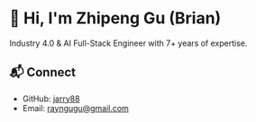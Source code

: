 # 👋 Hi, I'm Zhipeng Gu (Brian)  
Industry 4.0 & AI Full-Stack Engineer with 7+ years of expertise.  

## 📬 Connect  
- GitHub: [jarry88](https://github.com/jarry88)  
- Email: rayngugu@gmail.com 

